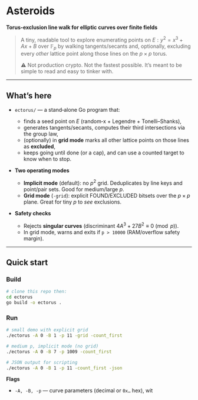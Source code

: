 # Asteroids

**Torus‑exclusion line walk for elliptic curves over finite fields**

> A tiny, readable tool to explore enumerating points on
> $E: y^2 = x^3 + A x + B$ over $\mathbb F_p$ by walking tangents/secants and, optionally,
> excluding every *other* lattice point along those lines on the $p\times p$ torus.
>
> ⚠️ Not production crypto. Not the fastest possible. It’s meant to be simple to read and
> easy to tinker with.

---

## What’s here

* `ectorus/` — a stand‑alone Go program that:

  * finds a seed point on $E$ (random‑x + Legendre + Tonelli–Shanks),
  * generates tangents/secants, computes their third intersections via the group law,
  * (optionally) in **grid mode** marks all other lattice points on those lines as **excluded**,
  * keeps going until done (or a cap), and can use a counted target to know when to stop.
* **Two operating modes**

  * **Implicit mode** (default): no $p^2$ grid. Deduplicates by line keys and point/pair sets. Good for medium/large $p$.
  * **Grid mode** (`-grid`): explicit FOUND/EXCLUDED bitsets over the $p\times p$ plane. Great for tiny $p$ to *see* exclusions.
* **Safety checks**

  * Rejects **singular curves** (discriminant $4A^3+27B^2\equiv 0\pmod p$).
  * In grid mode, warns and exits if `p > 10000` (RAM/overflow safety margin).

---

## Quick start

### Build

```bash
# clone this repo then:
cd ectorus
go build -o ectorus .
```

### Run

```bash
# small demo with explicit grid
./ectorus -A 0 -B 1 -p 11 -grid -count_first

# medium p, implicit mode (no grid)
./ectorus -A 0 -B 7 -p 1009 -count_first

# JSON output for scripting
./ectorus -A 0 -B 1 -p 11 -count_first -json
```

**Flags**

* `-A, -B, -p` — curve parameters (decimal or `0x…` hex), wit
